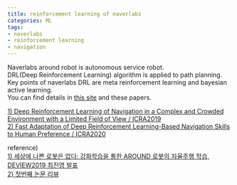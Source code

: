 ```yaml
---
title: reinforcement learning of naverlabs
categories: ML
tags: 
- naverlabs
- reinforcement learning
- navigation
---
```


Naverlabs around robot is autonomous service robot.   
DRL(Deep Reinforcement Learning) algorithm is applied to path planning.   
Key points of naverlabs DRL are meta reinforcement learning and bayesian active learning.   
You can find details in [this site](https://www.naverlabs.com/en/storyDetail/160) and these papers. 

[1) Deep Reinforcement Learning of Navigation in a Complex and Crowded Environment with a Limited Field of View / ICRA2019](https://www.naverlabs.com/publicationDetail/107#)    
[2) Fast Adaptation of Deep Reinforcement Learning-Based Navigation Skills to Human Preference / ICRA2020](https://europe.naverlabs.com/wp-content/uploads/2020/02/Fast-Adaptation-of-Deep-Reinforcement-Learning-Based-Navigation-Skills-to-Human-Preference.pdf)

reference)   
[1) 세상에 나쁜 로봇은 없다: 강화학습을 통한 AROUND 로봇의 자율주행 학습, DEVIEW2019 최진영 발표](https://tv.naver.com/v/11210535)   
[2) 첫번째 논문 리뷰](https://velog.io/@han811/paper-reviewDeep-Reinforcement-Learning-of-Navigation-in-a-Complex-and-Crowded-Environment-with-a-Limited-Field-of-View)